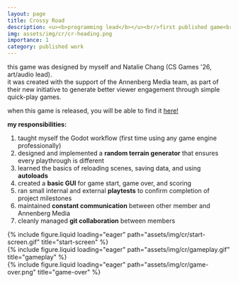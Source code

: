 ```yaml
---
layout: page
title: Crossy Road
description: <u><b>programming lead</b></u><br/>first published game<br/>october - november 2024
img: assets/img/cr/cr-heading.png
importance: 1
category: published work
---
```


this game was designed by myself and Natalie Chang (CS Games '26, art/audio lead).<br/>
it was created with the support of the Annenberg Media team, as part of their new initiative to generate better viewer engagement through simple quick-play games.

when this game is released, you will be able to find it <a href="https://www.uscannenbergmedia.com/games/">here!</a>

<b>my responsibilities:</b>

1. taught myself the Godot workflow (first time using any game engine professionally)
2. designed and implemented a <b>random terrain generator</b> that ensures every playthrough is different
3. learned the basics of reloading scenes, saving data, and using <b>autoloads</b>
4. created a <b>basic GUI</b> for game start, game over, and scoring
5. ran small internal and external <b>playtests</b> to confirm completion of project milestones
6. maintained <b>constant communication</b> between other member and Annenberg Media
7. cleanly managed <b>git collaboration</b> between members

<div class="row">
    <div class="col-sm mt-3 mt-md-0">
        {% include figure.liquid loading="eager" path="assets/img/cr/start-screen.gif" title="start-screen" %}
    </div>
    <div class="col-sm mt-3 mt-md-0">
        {% include figure.liquid loading="eager" path="assets/img/cr/gameplay.gif" title="gameplay" %}
    </div>
    <div class="col-sm mt-3 mt-md-0">
        {% include figure.liquid loading="eager" path="assets/img/cr/game-over.png" title="game-over" %}
    </div>
  </div>
